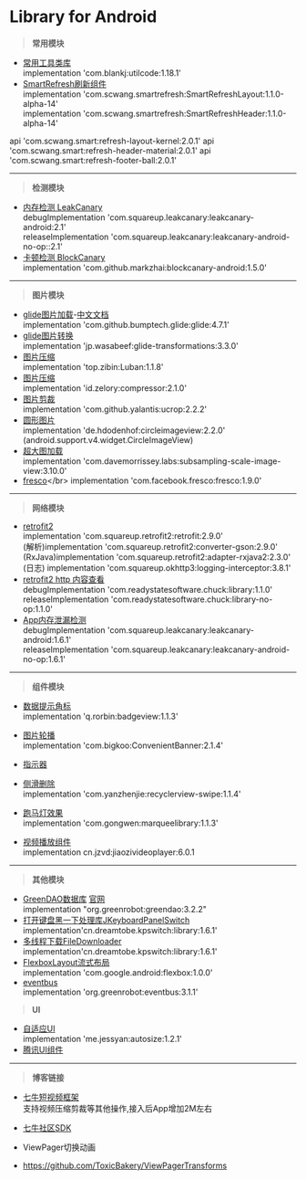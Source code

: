 # Library for Android


> **常用模块**
- [常用工具类库](https://github.com/Blankj/AndroidUtilCode)</br>
 implementation 'com.blankj:utilcode:1.18.1'</br>
- [SmartRefresh刷新组件](https://github.com/scwang90/SmartRefreshLayout/blob/master/art/md_property.md)</br>
implementation 'com.scwang.smartrefresh:SmartRefreshLayout:1.1.0-alpha-14'</br>
implementation 'com.scwang.smartrefresh:SmartRefreshHeader:1.1.0-alpha-14'</br>

 api 'com.scwang.smart:refresh-layout-kernel:2.0.1'
 api 'com.scwang.smart:refresh-header-material:2.0.1'
 api 'com.scwang.smart:refresh-footer-ball:2.0.1'

---

> **检测模块**
- [内存检测 LeakCanary](https://github.com/square/leakcanary)</br>
    debugImplementation 'com.squareup.leakcanary:leakcanary-android:2.1'</br>
    releaseImplementation 'com.squareup.leakcanary:leakcanary-android-no-op::2.1'</br>
- [卡顿检测 BlockCanary](https://github.com/markzhai/AndroidPerformanceMonitor)</br>
implementation 'com.github.markzhai:blockcanary-android:1.5.0'</br>

---

> **图片模块**
>
- [glide图片加载](https://github.com/bumptech/glide)-[中文文档](https://muyangmin.github.io/glide-docs-cn/doc/getting-started.html)</br>
implementation 'com.github.bumptech.glide:glide:4.7.1'</br>
- [glide图片转换](https://github.com/wasabeef/glide-transformations)</br>
implementation 'jp.wasabeef:glide-transformations:3.3.0'</br>
- [图片压缩](https://github.com/Curzibn/Luban)</br>
 implementation 'top.zibin:Luban:1.1.8'</br>
- [图片压缩](https://github.com/zetbaitsu/Compressor)</br>
 implementation 'id.zelory:compressor:2.1.0'</br>
- [图片剪裁](https://github.com/Yalantis/uCrop)</br>
implementation 'com.github.yalantis:ucrop:2.2.2'</br>
- [圆形图片](https://github.com/hdodenhof/CircleImageView)</br>
implementation 'de.hdodenhof:circleimageview:2.2.0' (android.support.v4.widget.CircleImageView)</br>
- [超大图加载](https://github.com/davemorrissey/subsampling-scale-image-view)</br>
implementation 'com.davemorrissey.labs:subsampling-scale-image-view:3.10.0'</br>
- [fresco](https://www.fresco-cn.org/docs/scaling.html#_)</br>
implementation 'com.facebook.fresco:fresco:1.9.0'</br>

---

> **网络模块**
>
- [retrofit2](https://github.com/square/retrofit) </br>
  implementation 'com.squareup.retrofit2:retrofit:2.9.0'  </br>
 (解析)implementation 'com.squareup.retrofit2:converter-gson:2.9.0'</br>
 (RxJava)implementation 'com.squareup.retrofit2:adapter-rxjava2:2.3.0'</br>
 (日志) implementation 'com.squareup.okhttp3:logging-interceptor:3.8.1'</br>
- [retrofit2 http 内容查看](https://github.com/jgilfelt/chuck)  </br>
debugImplementation 'com.readystatesoftware.chuck:library:1.1.0'  </br>
releaseImplementation 'com.readystatesoftware.chuck:library-no-op:1.1.0'</br>
- [App内存泄漏检测](https://github.com/square/leakcanary)  </br>
debugImplementation 'com.squareup.leakcanary:leakcanary-android:1.6.1'  </br>
releaseImplementation 'com.squareup.leakcanary:leakcanary-android-no-op:1.6.1'</br>


---

> **组件模块**
- [数据提示角标](https://github.com/qstumn/BadgeView)</br>
implementation 'q.rorbin:badgeview:1.1.3'</br>
- [图片轮播](https://github.com/Bigkoo/Android-ConvenientBanner)</br>
implementation 'com.bigkoo:ConvenientBanner:2.1.4'</br>
- [指示器](https://github.com/ongakuer/CircleIndicator)</br>

- [侧滑删除]()</br>
implementation 'com.yanzhenjie:recyclerview-swipe:1.1.4'</br>
- [跑马灯效果](https://github.com/gongwen/MarqueeViewLibrary)</br>
implementation 'com.gongwen:marqueelibrary:1.1.3'</br>
- [视频播放组件]()</br>
implementation cn.jzvd:jiaozivideoplayer:6.0.1</br>

---
> **其他模块**
- [GreenDAO数据库](https://github.com/greenrobot/greenDAO) [官网](http://greenrobot.org/greendao/)</br>
implementation "org.greenrobot:greendao:3.2.2"</br>
- [打开键盘黑一下处理库JKeyboardPanelSwitch](https://github.com/Jacksgong/JKeyboardPanelSwitch)</br>
implementation'cn.dreamtobe.kpswitch:library:1.6.1'</br>
- [多线程下载FileDownloader](https://github.com/lingochamp/FileDownloader)</br>
implementation'cn.dreamtobe.kpswitch:library:1.6.1'</br>
- [FlexboxLayout流式布局](https://github.com/google/flexbox-layout)</br>
implementation 'com.google.android:flexbox:1.0.0'</br>
- [eventbus ](https://github.com/greenrobot/EventBus)</br>
implementation 'org.greenrobot:eventbus:3.1.1'</br>

> **UI**
- [自适应UI](https://github.com/JessYanCoding/AndroidAutoSize)</br>
implementation 'me.jessyan:autosize:1.2.1'</br>
- [腾讯UI组件](https://github.com/Tencent/QMUI_Android)</br>



---

> **博客链接**
- [七牛短视频框架](https://github.com/pili-engineering/PLDroidShortVideo)</br>支持视频压缩剪裁等其他操作,接入后App增加2M左右
- [七牛社区SDK](https://developer.qiniu.com/sdk#official-sdk)

- ViewPager切换动画
- https://github.com/ToxicBakery/ViewPagerTransforms
